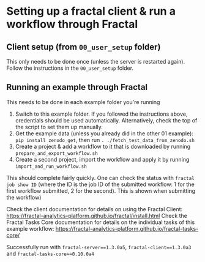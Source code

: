 # Setting up a fractal client & run a workflow through Fractal

## Client setup (from `00_user_setup` folder)
This only needs to be done once (unless the server is restarted again). Follow the instructions in the `00_user_setup` folder.

## Running an example through Fractal
This needs to be done in each example folder you're running
1. Switch to this example folder. If you followed the instructions above, credentials should be used automatically. Alternatively, check the top of the script to set them up manually.
2. Get the example data (unless you already did in the other 01 example): `pip install zenodo_get`, then run `. ./fetch_test_data_from_zenodo.sh`
3. Create a project & add a workflow to it that is downloaded by running `prepare_and_export_workflow.sh`
4. Create a second project, import the workflow and apply it by running `import_and_run_workflow.sh`

This should complete fairly quickly. One can check the status with `fractal job show ID` (where the ID is the job ID of the submitted workflow: 1 for the first workflow submitted, 2 for the second). This is shown when submitting the workflow)

Check the client documentation for details on using the Fractal Client: https://fractal-analytics-platform.github.io/fractal/install.html
Check the Fractal Tasks Core documentation for details on the individual tasks of this example workflow: https://fractal-analytics-platform.github.io/fractal-tasks-core/

Successfully run with `fractal-server==1.3.0a5`, `fractal-client==1.3.0a3` and `fractal-tasks-core==0.10.0a4`
